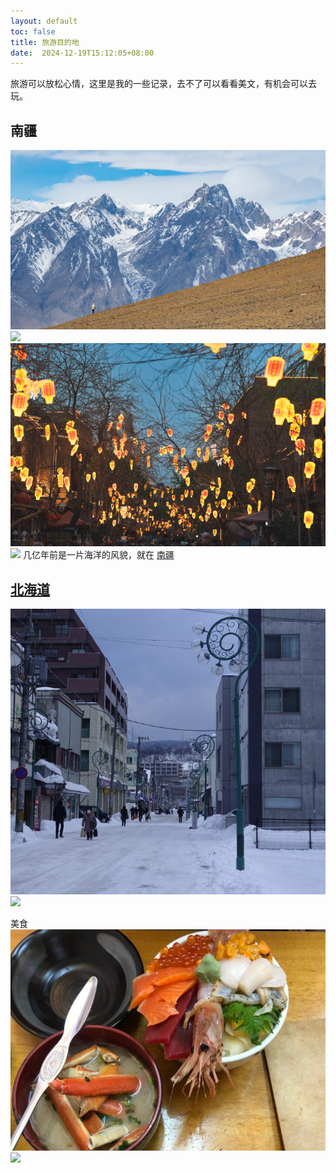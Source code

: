 ```yaml
---
layout: default
toc: false
title: 旅游目的地
date:  2024-12-19T15:12:05+08:00
---
```


旅游可以放松心情，这里是我的一些记录，去不了可以看看美文，有机会可以去玩。
<!--more-->

## 南疆

![](images/2024-12-19-15-14-12.png)
![](../images/2024-12-19-15-14-12.png)
![](images/2024-12-19-15-14-30.png)
![](../images/2024-12-19-15-14-30.png)
几亿年前是一片海洋的风貌，就在 [南疆](https://pinaland.cn/archives/nanjiang.html) 

## [北海道](https://pinaland.cn/archives/hokkido-9day-travel.html)

![](images/2024-12-19-15-18-15.png)
![](../images/2024-12-19-15-18-15.png)

美食
![](images/2024-12-19-15-18-40.png)
![](../images/2024-12-19-15-18-40.png)